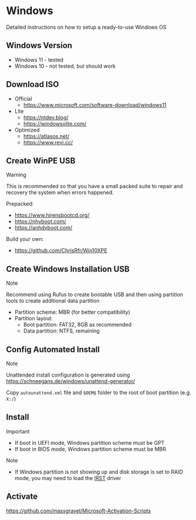 # Windows

Detailed instructions on how to setup a ready-to-use Windows OS

## Windows Version

-   Windows 11 - tested
-   Windows 10 - not tested, but should work

## Download ISO

-   Official
    -   https://www.microsoft.com/software-download/windows11
-   Lite
    -   https://ntdev.blog/
    -   https://windowsxlite.com/
-   Optimized
    -   https://atlasos.net/
    -   https://www.revi.cc/

## Create WinPE USB

> [!WARNING]
> This is recommended so that you have a small packed suite to repair and recovery the system when errors happened.

Prepacked:
-   https://www.hirensbootcd.org/
-   https://nhvboot.com/
-   https://anhdvboot.com/

Build your own:
-   https://github.com/ChrisRfr/Win10XPE

## Create Windows Installation USB

> [!NOTE]
> Recommend using Rufus to create bootable USB and then using partition tools to create additional data partition

-   Partition scheme: MBR (for better compatibility)
-   Partition layout:
    -   Boot partition: FAT32, 8GB as recommended
    -   Data partition: NTFS, remaining


## Config Automated Install

> [!NOTE]
> Unattended install configuration is generated using https://schneegans.de/windows/unattend-generator/

Copy `autounattend.xml` file and `$OEM$` folder to the root of boot partition (e.g. `X:/`)

## Install

> [!IMPORTANT]
> - If boot in UEFI mode, Windows partition scheme must be GPT
> - If boot in BIOS mode, Windows partition scheme must be MBR

> [!NOTE]
> - If Windows partition is not showing up and disk storage is set to RAID mode, you may need to load the [IRST](https://www.intel.com/content/www/us/en/support/products/55005/technologies/intel-rapid-storage-technology-intel-rst.html) driver

## Activate

https://github.com/massgravel/Microsoft-Activation-Scripts
